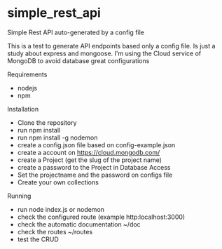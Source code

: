 # simple_rest_api
Simple Rest API auto-generated by a config file

This is a test to generate API endpoints based only a config file.
Is just a study about express and mongoose.
I'm using the Cloud service of MongoDB to avoid database great configurations

Requirements
- nodejs
- npm

Installation
- Clone the repository
- run npm install
- run npm install -g nodemon
- create a config.json file based on config-example.json
- create a account on https://cloud.mongodb.com/
- create a Project (get the slug of the project name)
- create a password to the Project in Database Access
- Set the projectname and the password on configs file
- Create your own collections

Running
- run node index.js or nodemon
- check the configured route (example http:localhost:3000)
- check the automatic documentation ~/doc
- check the routes ~/routes
- test the CRUD
